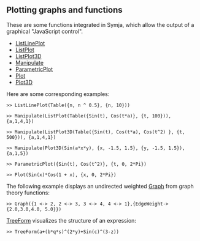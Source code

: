 ## Plotting graphs and functions

These are some functions integrated in Symja, which allow the output of a graphical "JavaScript control".  

* [ListLinePlot](functions/ListLinePlot.md)
* [ListPlot](functions/ListPlot.md)
* [ListPlot3D](functions/ListPlot3D.md)
* [Manipulate](functions/Manipulate.md)
* [ParametricPlot](functions/ParametricPlot.md) 
* [Plot](functions/Plot.md) 
* [Plot3D](functions/Plot3D.md)
 
Here are some corresponding examples:

```			
>> ListLinePlot(Table({n, n ^ 0.5}, {n, 10})) 
```


```			
>> Manipulate(ListPlot(Table({Sin(t), Cos(t*a)}, {t, 100})), {a,1,4,1})
```


```			
>> Manipulate(ListPlot3D(Table({Sin(t), Cos(t*a), Cos(t^2) }, {t, 500})), {a,1,4,1})
```

```			
>> Manipulate(Plot3D(Sin(a*x*y), {x, -1.5, 1.5}, {y, -1.5, 1.5}), {a,1,5})
```

```			
>> ParametricPlot({Sin(t), Cos(t^2)}, {t, 0, 2*Pi}) 
```

```			
>> Plot(Sin(x)*Cos(1 + x), {x, 0, 2*Pi})
```
 
The following example displays an undirected weighted [Graph](functions/Graph.md) from graph theory functions:

```			
>> Graph({1 <-> 2, 2 <-> 3, 3 <-> 4, 4 <-> 1},{EdgeWeight->{2.0,3.0,4.0, 5.0}})   
```

[TreeForm](functions/TreeForm.md) visualizes the structure of an expression:

```
>> TreeForm(a+(b*q*s)^(2*y)+Sin(c)^(3-z)) 
```